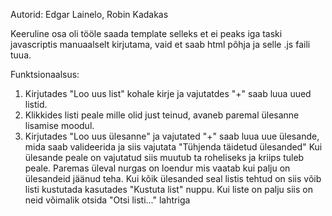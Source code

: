 Autorid: Edgar Lainelo, Robin Kadakas

Keeruline osa oli tööle saada template selleks et ei peaks iga taski javascriptis manuaalselt kirjutama, vaid et saab html põhja ja selle .js faili tuua.

Funktsionaalsus:
1. Kirjutades "Loo uus list" kohale kirje ja vajutatdes "+" saab luua uued listid.
2. Klikkides listi peale mille olid just teinud, avaneb paremal ülesanne lisamise moodul.
3. Kirjutades "Loo uus ülesanne" ja vajutated "+" saab luua uue ülesande, mida saab valideerida ja siis vajutata "Tühjenda täidetud ülesanded" 
Kui ülesande peale on vajutatud siis muutub ta roheliseks ja kriips tuleb peale.
Paremas üleval nurgas on loendur mis vaatab kui palju on ülesandeid jäänud teha.
Kui kõik ülesanded seal listis tehtud on siis võib listi kustutada kasutades "Kustuta list" nuppu.
Kui liste on palju siis on neid võimalik otsida "Otsi listi..." lahtriga
